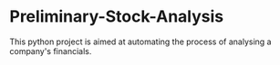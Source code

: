 # Preliminary-Stock-Analysis
This python project is aimed at automating the process of analysing a company's financials.
